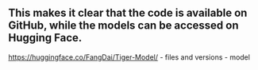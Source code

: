 ## This makes it clear that the code is available on GitHub, while the models can be accessed on Hugging Face.
https://huggingface.co/FangDai/Tiger-Model/ - files and versions - model
